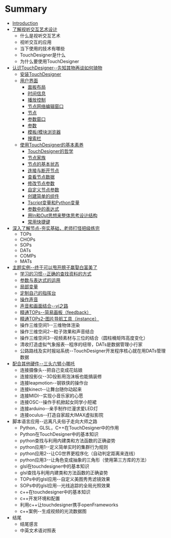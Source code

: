 # Summary

* [Introduction](README.md)
* [了解视听交互艺术设计](Chapter_1.md)
   * 什么是视听交互艺术
   * 视听交互的应用
   * 当下使用的技术有哪些
   * TouchDesigner是什么
   * 为什么要使用TouchDesigner
* [认识TouchDesigner--先知其物再谈如何骑物](Chapter_2.md)
   * [安装TouchDesigner](an_zhuang_touchdesigner.md)
   * [用户界面](yong_hu_jie_mian.md)
       * [面板布局](mian_ban_bu_ju.md)
       * [时间信息](shi_jian_xin_xi.md)
       * [播放控制](bo_fang_kong_zhi.md)
       * [节点网络编辑窗口](jie_dian_wang_luo_bian_ji_chuang_kou.md)
       * [节点](jie_dian.md)
       * [参数窗口](can_shu_chuang_kou.md)
       * [参数](can_shu.md)
       * [模板/模块浏览器](mo_677f_mo_kuai_liu_lan_qi.md)
       * [搜索栏](sou_suo_lan.md)
   * [使用TouchDesigner的基本素养](shi_yong_touchdesigner_de_ji_ben_su_yang.md)
       * [TouchDesigner的哲学](touchdesignerde_zhe_xue.md)
       * [节点家族](jie_dian_jia_zu.md)
       * [节点的基本状态](jie_dian_de_ji_ben_zhuang_tai.md)
       * [连接与断开节点](lian_jie_yu_duan_kai_jie_dian.md)
       * [查看节点数据](cha_kan_jie_dian_shu_ju.md)
       * [修改节点参数](xiu_gai_jie_dian_can_shu.md)
       * [自定义节点参数](zi_ding_yi_jie_dian_can_shu.md)
       * [创建简单的组件](chuang_jian_jian_dan_de_zu_jian.md)
       * [Tscript变量和Python变量](tscriptbian_liang_he_python_bian_liang.md)
       * [参数中的表达式](can_shu_zhong_de_biao_da_shi.md)
       * [用In和Out思想来整体思考设计结构](yong_in_he_out_si_xiang_lai_zheng_ti_si_kao_she_ji.md)
       * [常用快捷键](chang_yong_kuai_jie_jian.md)
* [深入了解节点-夯实基础，老师打怪把级练完](Chapter_3.md)
   * TOPs
   * CHOPs
   * SOPs
   * DATs
   * COMPs
   * MATs
* [主题实例--终于可以甩开膀子赢娶白富美了](Chapter_4.md)
   * [学习的习惯--正确的查找资料的方式](xue_xi_de_xi_60ef--_zheng_que_de_cha_zhao_zi_liao_.md)
   * [参数与表达式的运用](can_shu_yu_biao_da_shi_de_yun_yong.md)
   * [局部变量](ju_bu_bian_liang.md)
   * [定制自己的指挥台](ding_zhi_zi_ji_de_zhi_hui_tai.md)
   * [操作声音](cao_zuo_sheng_yin.md)
   * [声音和画面结合--vj之路](sheng_yin_he_hua_mian_jie_5408--_vj_zhi_lu.md)
   * [精通TOPs--简易画板（feedback）](jing_tong_tops_jian_yi_hua_ban_ff08_feedback.md)
   * [精通TOPs2-图片导航工具（instance）](jing_tong_tops2_tu_pian_dao_hang_gong_ju_ff08_inst.md)
   * 操作三维空间1--三维物体渲染
   * 操作三维空间2--粒子效果和声音结合
   * 操作三维空间3--视频素材与三位的结合（圆柱桶矩阵高度变化）
   * 清收打造虚拟气象报表--程序的纽带，DATs是数据管理小行家
   * 公路路线及实时报站系统--TouchDesigner开发程序核心就在用DATs管理数据
* [配合其他硬件--三头六臂小哪吒](Chapter_5.md)
   * 连接摄像头--把自己变成花姑娘
   * 连接投影仪--3D投影用泡沫板也能搞装修
   * 连接leapmotion--钢铁侠的操作台
   * 连接kinect--让舞台随你动起来
   * 连接MIDI--实现小音乐家的心愿
   * 连接OSC--操作手机掀起女同学小短裙
   * 连接arduino--亲手制作烂漫求爱LED灯
   * 连接oculus--打造自家超大IMAX虚拟影院
* 脚本语言应用--远离凡夫俗子走向大师之路
   * Python，GLSL，C++在TouchDesigner中的作用
   * Python在TouchDesigner中的基本知识
   * python查找与利用内建类和方法函数的正确姿势
   * python应用1--定义简单实时的集群行为规则
   * python应用2--让CG世界更程序化（自动判定距离来连线）
   * python应用3--让角色变成抽象的三角形（使用第三方库的方法）
   * glsl在touchdesigner中的基本知识
   * glsl查找与利用内建类和方法函数的正确姿势
   * TOPs中的glsl应用--自定义美图秀秀滤镜效果
   * SOPs中的glsl应用--光线追踪的全局光照效果
   * c++在touchdesigner中的基本知识
   * c++开发环境和配置
   * 利用c++让touchdesigner携手openFrameworks
   * c++案例--生成视频的光流数据图
* 结尾
   * 结尾感言
   * 中英文术语对照表

